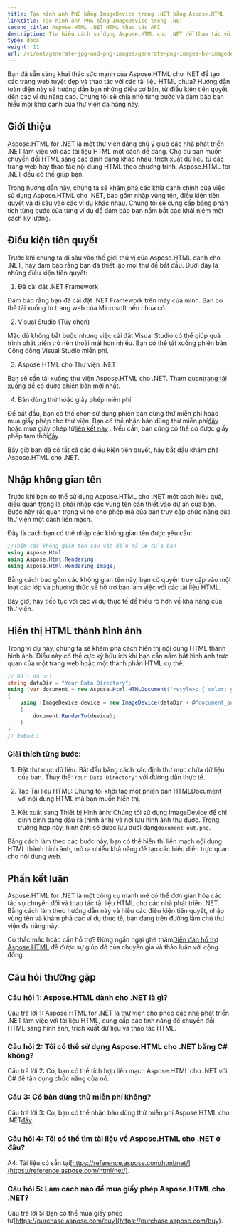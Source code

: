 ```yaml
---
title: Tạo hình ảnh PNG bằng ImageDevice trong .NET bằng Aspose.HTML
linktitle: Tạo hình ảnh PNG bằng ImageDevice trong .NET
second_title: Aspose.HTML .NET HTML thao tác API
description: Tìm hiểu cách sử dụng Aspose.HTML cho .NET để thao tác với tài liệu HTML, chuyển đổi HTML thành hình ảnh, v.v. Hướng dẫn từng bước với Câu hỏi thường gặp.
type: docs
weight: 11
url: /vi/net/generate-jpg-and-png-images/generate-png-images-by-imagedevice/
---
```


Bạn đã sẵn sàng khai thác sức mạnh của Aspose.HTML cho .NET để tạo các trang web tuyệt đẹp và thao tác với các tài liệu HTML chưa? Hướng dẫn toàn diện này sẽ hướng dẫn bạn những điều cơ bản, từ điều kiện tiên quyết đến các ví dụ nâng cao. Chúng tôi sẽ chia nhỏ từng bước và đảm bảo bạn hiểu mọi khía cạnh của thư viện đa năng này.

## Giới thiệu

Aspose.HTML for .NET là một thư viện đáng chú ý giúp các nhà phát triển .NET làm việc với các tài liệu HTML một cách dễ dàng. Cho dù bạn muốn chuyển đổi HTML sang các định dạng khác nhau, trích xuất dữ liệu từ các trang web hay thao tác nội dung HTML theo chương trình, Aspose.HTML for .NET đều có thể giúp bạn.

Trong hướng dẫn này, chúng ta sẽ khám phá các khía cạnh chính của việc sử dụng Aspose.HTML cho .NET, bao gồm nhập vùng tên, điều kiện tiên quyết và đi sâu vào các ví dụ khác nhau. Chúng tôi sẽ cung cấp bảng phân tích từng bước của từng ví dụ để đảm bảo bạn nắm bắt các khái niệm một cách kỹ lưỡng.

## Điều kiện tiên quyết

Trước khi chúng ta đi sâu vào thế giới thú vị của Aspose.HTML dành cho .NET, hãy đảm bảo rằng bạn đã thiết lập mọi thứ để bắt đầu. Dưới đây là những điều kiện tiên quyết:

1. Đã cài đặt .NET Framework

Đảm bảo rằng bạn đã cài đặt .NET Framework trên máy của mình. Bạn có thể tải xuống từ trang web của Microsoft nếu chưa có.

2. Visual Studio (Tùy chọn)

Mặc dù không bắt buộc nhưng việc cài đặt Visual Studio có thể giúp quá trình phát triển trở nên thoải mái hơn nhiều. Bạn có thể tải xuống phiên bản Cộng đồng Visual Studio miễn phí.

3. Aspose.HTML cho Thư viện .NET

 Bạn sẽ cần tải xuống thư viện Aspose.HTML cho .NET. Tham quan[trang tải xuống](https://releases.aspose.com/html/net/) để có được phiên bản mới nhất.

4. Bản dùng thử hoặc giấy phép miễn phí

 Để bắt đầu, bạn có thể chọn sử dụng phiên bản dùng thử miễn phí hoặc mua giấy phép cho thư viện. Bạn có thể nhận bản dùng thử miễn phí[đây](https://releases.aspose.com/) hoặc mua giấy phép từ[liên kết này](https://purchase.aspose.com/buy) . Nếu cần, bạn cũng có thể có được giấy phép tạm thời[đây](https://purchase.aspose.com/temporary-license/).

Bây giờ bạn đã có tất cả các điều kiện tiên quyết, hãy bắt đầu khám phá Aspose.HTML cho .NET.

## Nhập không gian tên

Trước khi bạn có thể sử dụng Aspose.HTML cho .NET một cách hiệu quả, điều quan trọng là phải nhập các vùng tên cần thiết vào dự án của bạn. Bước này rất quan trọng vì nó cho phép mã của bạn truy cập chức năng của thư viện một cách liền mạch.

Đây là cách bạn có thể nhập các không gian tên được yêu cầu:

```csharp
//Thêm các không gian tên sau vào đầu mã C# của bạn
using Aspose.Html;
using Aspose.Html.Rendering;
using Aspose.Html.Rendering.Image;
```

Bằng cách bao gồm các không gian tên này, bạn có quyền truy cập vào một loạt các lớp và phương thức sẽ hỗ trợ bạn làm việc với các tài liệu HTML.

Bây giờ, hãy tiếp tục với các ví dụ thực tế để hiểu rõ hơn về khả năng của thư viện.

## Hiển thị HTML thành hình ảnh

Trong ví dụ này, chúng ta sẽ khám phá cách hiển thị nội dung HTML thành hình ảnh. Điều này có thể cực kỳ hữu ích khi bạn cần nắm bắt hình ảnh trực quan của một trang web hoặc một thành phần HTML cụ thể.

```csharp
// Bắt đầu:1
string dataDir = "Your Data Directory";
using (var document = new Aspose.Html.HTMLDocument("<style>p { color: green; }</style><p>my first paragraph</p>", @"c:\work\"))
{
    using (ImageDevice device = new ImageDevice(dataDir + @"document_out.png"))
    {
        document.RenderTo(device);
    }
}
// ExEnd:1
```

### Giải thích từng bước:

1.  Đặt thư mục dữ liệu: Bắt đầu bằng cách xác định thư mục chứa dữ liệu của bạn. Thay thế`"Your Data Directory"` với đường dẫn thực tế.

2. Tạo Tài liệu HTML: Chúng tôi khởi tạo một phiên bản HTMLDocument với nội dung HTML mà bạn muốn hiển thị.

3.  Kết xuất sang Thiết bị Hình ảnh: Chúng tôi sử dụng ImageDevice để chỉ định định dạng đầu ra (hình ảnh) và nơi lưu hình ảnh thu được. Trong trường hợp này, hình ảnh sẽ được lưu dưới dạng`document_out.png`.

Bằng cách làm theo các bước này, bạn có thể hiển thị liền mạch nội dung HTML thành hình ảnh, mở ra nhiều khả năng để tạo các biểu diễn trực quan cho nội dung web.

## Phần kết luận

Aspose.HTML for .NET là một công cụ mạnh mẽ có thể đơn giản hóa các tác vụ chuyển đổi và thao tác tài liệu HTML cho các nhà phát triển .NET. Bằng cách làm theo hướng dẫn này và hiểu các điều kiện tiên quyết, nhập vùng tên và khám phá các ví dụ thực tế, bạn đang trên đường làm chủ thư viện đa năng này.

 Có thắc mắc hoặc cần hỗ trợ? Đừng ngần ngại ghé thăm[Diễn đàn hỗ trợ Aspose.HTML](https://forum.aspose.com/) để được sự giúp đỡ của chuyên gia và thảo luận với cộng đồng.

## Câu hỏi thường gặp

### Câu hỏi 1: Aspose.HTML dành cho .NET là gì?

Câu trả lời 1: Aspose.HTML for .NET là thư viện cho phép các nhà phát triển .NET làm việc với tài liệu HTML, cung cấp các tính năng để chuyển đổi HTML sang hình ảnh, trích xuất dữ liệu và thao tác HTML.

### Câu hỏi 2: Tôi có thể sử dụng Aspose.HTML cho .NET bằng C# không?

Câu trả lời 2: Có, bạn có thể tích hợp liền mạch Aspose.HTML cho .NET với C# để tận dụng chức năng của nó.

### Câu 3: Có bản dùng thử miễn phí không?

Câu trả lời 3: Có, bạn có thể nhận bản dùng thử miễn phí Aspose.HTML cho .NET[đây](https://releases.aspose.com/).

### Câu hỏi 4: Tôi có thể tìm tài liệu về Aspose.HTML cho .NET ở đâu?

 A4: Tài liệu có sẵn tại[https://reference.aspose.com/html/net/](https://reference.aspose.com/html/net/).

### Câu hỏi 5: Làm cách nào để mua giấy phép Aspose.HTML cho .NET?

 Câu trả lời 5: Bạn có thể mua giấy phép từ[https://purchase.aspose.com/buy](https://purchase.aspose.com/buy).